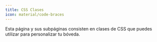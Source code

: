 ```yaml
---
title: CSS Clases
icon: material/code-braces
---
```


Esta página y sus subpáginas consisten en clases de CSS que puedes utilizar para personalizar
tu bóveda.
